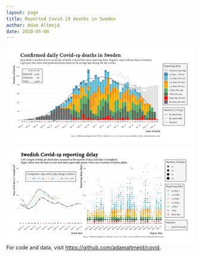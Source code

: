 ```yaml
---
layout: page
title: Reported Covid-19 deaths in Sweden
author: Adam Altmejd
date: 2020-05-06
---
```


![Graph of Swedish Covid-19 deaths with reporting delay.](deaths_lag_sweden_2020-05-06.png "Swedish Covid-19 deaths.")
![Graph of Swedish Covid-19 reporting delay in daily deaths.](lag_trend_sweden_2020-05-06.png "Trend in Swedish Covid-19 mortality reporting delay.")
For code and data, visit <https://github.com/adamaltmejd/covid>.
